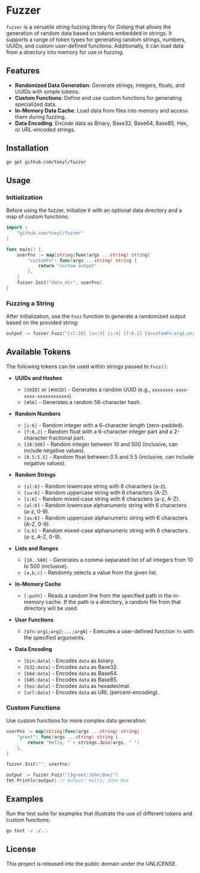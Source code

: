 # Fuzzer

`fuzzer` is a versatile string fuzzing library for Golang that allows the generation of random data based on tokens embedded in strings. It supports a range of token types for generating random strings, numbers, UUIDs, and custom user-defined functions. Additionally, it can load data from a directory into memory for use in fuzzing.

## Features

- **Randomized Data Generation**: Generate strings, integers, floats, and UUIDs with simple tokens.
- **Custom Functions**: Define and use custom functions for generating specialized data.
- **In-Memory Data Cache**: Load data from files into memory and access them during fuzzing.
- **Data Encoding**: Encode data as Binary, Base32, Base64, Base85, Hex, or URL-encoded strings.

## Installation

```bash
go get github.com/toxyl/fuzzer
```

## Usage

### Initialization

Before using the fuzzer, initialize it with an optional data directory and a map of custom functions:

```go
import (
    "github.com/toxyl/fuzzer"
)

func main() {
    userFns := map[string]func(args ...string) string{
        "customFn": func(args ...string) string {
            return "custom output"
        },
    }
    fuzzer.Init("data_dir", userFns)
}
```

### Fuzzing a String

After initialization, use the `Fuzz` function to generate a randomized output based on the provided string:

```go
output := fuzzer.Fuzz("[sl:10] [su:5] [i:4] [f:6.2] [$customFn:arg1;arg2]")
```

## Available Tokens

The following tokens can be used within strings passed to `Fuzz()`:

- **UUIDs and Hashes**
  - `[UUID]` or `[#UUID]` - Generates a random UUID (e.g., `xxxxxxxx-xxxx-xxxx-xxxxxxxxxxxx`).
  - `[#56]` - Generates a random 56-character hash.

- **Random Numbers**
  - `[i:6]` - Random integer with a 6-character length (zero-padded).
  - `[f:6.2]` - Random float with a 6-character integer part and a 2-character fractional part.
  - `[10:500]` - Random integer between 10 and 500 (inclusive, can include negative values).
  - `[0.5:5.5]` - Random float between 0.5 and 5.5 (inclusive, can include negative values).

- **Random Strings**
  - `[sl:6]` - Random lowercase string with 6 characters (a-z).
  - `[su:6]` - Random uppercase string with 6 characters (A-Z).
  - `[s:6]` - Random mixed-case string with 6 characters (a-z, A-Z).
  - `[al:6]` - Random lowercase alphanumeric string with 6 characters (a-z, 0-9).
  - `[au:6]` - Random uppercase alphanumeric string with 6 characters (A-Z, 0-9).
  - `[a:6]` - Random mixed-case alphanumeric string with 6 characters (a-z, A-Z, 0-9).

- **Lists and Ranges**
  - `[10..500]` - Generates a comma-separated list of all integers from 10 to 500 (inclusive).
  - `[a,b,c]` - Randomly selects a value from the given list.

- **In-Memory Cache**
  - `[:path]` - Reads a random line from the specified path in the in-memory cache. If the path is a directory, a random file from that directory will be used.

- **User Functions**
  - `[$fn:arg1;arg2;...;argN]` - Executes a user-defined function `fn` with the specified arguments.

- **Data Encoding**
  - `[bin:data]` - Encodes `data` as binary.
  - `[b32:data]` - Encodes `data` as Base32.
  - `[b64:data]` - Encodes `data` as Base64.
  - `[b85:data]` - Encodes `data` as Base85.
  - `[hex:data]` - Encodes `data` as hexadecimal.
  - `[url:data]` - Encodes `data` as URL (percent-encoding).

### Custom Functions

Use custom functions for more complex data generation:

```go
userFns := map[string]func(args ...string) string{
    "greet": func(args ...string) string {
        return "Hello, " + strings.Join(args, " ")
    },
}

fuzzer.Init("", userFns)

output := fuzzer.Fuzz("[$greet:John;Doe]")
fmt.Println(output) // Output: Hello, John Doe
```

## Examples

Run the test suite for examples that illustrate the use of different tokens and custom functions:
```bash
go test -v ./...
```

## License

This project is released into the public domain under the UNLICENSE.
